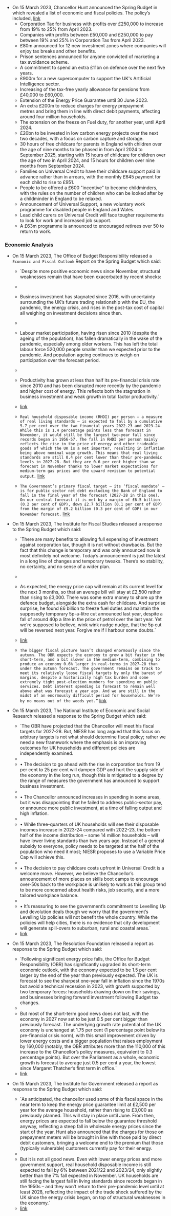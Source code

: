 - On 15 March 2023, Chancellor Hunt announced the Spring Budget in which revealed a list of economic and fiscal policies. The policy’s included, [link](https://assets.publishing.service.gov.uk/government/uploads/system/uploads/attachment_data/file/1144441/Web_accessible_Budget_2023.pdf)
    - Corporation Tax for business with profits over £250,000 to increase from 19% to 25% from April 2023.
    - Companies with profits between £50,000 and £250,000 to pay between 19% and 25% in Corporation Tax from April 2023.
    - £80m announced for 12 new investment zones where companies will enjoy tax breaks and other benefits.
    - Prison sentences announced for anyone convicted of marketing a tax avoidance scheme.
    - A commitment to spend an extra £11bn on defence over the next five years.
    - £900m for a new supercomputer to support the UK's Artificial Intelligence sector.
    - Increasing of the tax-free yearly allowance for pensions from £40,000 to £60,000.
    - Extension of the Energy Price Guarantee until 30 June 2023.
    - An extra £200m to reduce charges for energy prepayment metres and bring them in line with direct debit payments, affecting around four million households.
    - The extension on the freeze on Fuel duty, for another year, until April 2024.
    - £20bn to be invested in low carbon energy projects over the next two decades, with a focus on carbon capture and storage.
    - 30 hours of free childcare for parents in England with children over the age of nine months to be phased in from April 2024 to September 2025, starting with 15 hours of childcare for children over the age of two in April 2024, and 15 hours for children over nine months from September 2024.
    - Families on Universal Credit to have their childcare support paid in advance rather than in arrears, with the monthly £645 payment for each child to rise to £951.
    - People to be offered a £600 "incentive" to become childminders, with the rules on the number of children who can be looked after by a childminder in England to be relaxed.
    - Announcement of Universal Support, a new voluntary work programme for disabled people in England and Wales.
    - Lead child carers on Universal Credit will face tougher requirements to look for work and increased job support.
    - A £63m programme is announced to encouraged retirees over 50 to return to work.
### Economic Analysis
- On 15 March 2023, The Office of Budget Responsibility released a `Economic and Fiscal Outlook` Report on the Spring Budget which said:
    
    - `Despite more positive economic news since November, structural weaknesses remain that have been exacerbated by recent shocks:  
    -   
    - Business investment has stagnated since 2016, with uncertainty surrounding the UK’s future trading relationship with the EU, the pandemic, the energy crisis, and rises in the post-tax cost of capital all weighing on investment decisions since then.  
    -   
    - Labour market participation, having risen since 2010 (despite the ageing of the population), has fallen dramatically in the wake of the pandemic, especially among older workers. This has left the total labour force 520,000 people smaller than we expected prior to the pandemic. And population ageing continues to weigh on participation over the forecast period.  
    -   
    - Productivity has grown at less than half its pre-financial crisis rate since 2010 and has been disrupted more recently by the pandemic and higher cost of energy. This reflects both the stagnation in business investment and weak growth in total factor productivity.`  
    - [link](https://obr.uk/docs/dlm_uploads/OBR-EFO-March-2023_Web_Accessible.pdf)
    
    - `Real household disposable income (RHDI) per person – a measure of real living standards – is expected to fall by a cumulative 5.7 per cent over the two financial years 2022-23 and 2023-24. While this is 1.4 percentage points less than forecast in November, it would still be the largest two-year fall since records began in 1956-57. The fall in RHDI per person mainly reflects the rise in the price of energy and other tradeable goods of which the UK is a net importer, resulting in inflation being above nominal wage growth. This means that real living standards are still 0.4 per cent lower than their pre-pandemic levels in 2027-28. But they are 0.6 per cent higher than we forecast in November thanks to lower market expectations for medium-term gas prices and the upward revision to potential output.` [link](https://obr.uk/docs/dlm_uploads/OBR-EFO-March-2023_Web_Accessible.pdf)
    
    - `The Government’s primary fiscal target – its ‘fiscal mandate’ – is for public sector net debt excluding the Bank of England to fall in the final year of the forecast (2027-28 in this one). On our central forecast it is met by a margin of £6.5 billion (0.2 per cent of GDP), down £2.7 billion (0.1 per cent of GDP) from the margin of £9.2 billion (0.3 per cent of GDP) in our November forecast.` [link](https://obr.uk/docs/dlm_uploads/OBR-EFO-March-2023_Web_Accessible.pdf)
    
- On 15 March 2023, The Institute for Fiscal Studies released a response to the Spring Budget which said:
    
    - `There are many benefits to allowing full expensing of investment against corporation tax, though it is not without drawbacks. But the fact that this change is temporary and was only announced now is most definitely not welcome. Today’s announcement is just the latest in a long line of changes and temporary tweaks. There’s no stability, no certainty, and no sense of a wider plan.  
    -   
    - As expected, the energy price cap will remain at its current level for the next 3 months, so that an average bill will stay at £2,500 rather than rising to £3,000. There was some extra money to shore up the defence budget, alongside the extra cash for childcare. And surprise surprise, he found £6 billion to freeze fuel duties and maintain the supposedly temporary 5p-a-litre cut announced last year, despite a fall of around 40p a litre in the price of petrol over the last year. Yet we’re supposed to believe, wink wink nudge nudge, that the 5p cut will be reversed next year. Forgive me if I harbour some doubts.`  
    - [link](https://ifs.org.uk/articles/spring-budget-2023-response)
    
    - `The bigger fiscal picture hasn’t changed enormously since the autumn. The OBR expects the economy to grow a bit faster in the short-term, and a bit slower in the medium-term, combining to produce an economy 0.6% larger in real-terms in 2027–28 than under the autumn forecast. The government remains on track to meet its relatively loose fiscal targets by only the barest of margins, despite a historically high tax burden and some extremely tight post-election numbers for spending on public services. Debt interest spending is forecast to remain well above what was forecast a year ago. And we are still in the midst of an enormously difficult period for households. We’re by no means out of the woods yet.”` [link](https://ifs.org.uk/articles/spring-budget-2023-response)
    
- On 15 March 2023, The National Institute of Economic and Social Research released a response to the Spring Budget which said:
    
    - `The OBR have projected that the Chancellor will meet his fiscal targets for 2027-28. But, NIESR has long argued that this focus on arbitrary targets is not what should determine fiscal policy; rather we need a new framework where the emphasis is on improving outcomes for UK households and different policies are independently examined.  
    -   
    - • The decision to go ahead with the rise in corporation tax from 19 per cent to 25 per cent will dampen GDP and hurt the supply side of the economy in the long run, though this is mitigated to a degree by the range of measures the government has announced to support business investment.  
    -   
    - • The Chancellor announced increases in spending in some areas, but it was disappointing that he failed to address public-sector pay, or announce more public investment, at a time of falling output and high inflation.  
    -   
    - • While three-quarters of UK households will see their disposable incomes increase in 2023-24 compared with 2022-23, the bottom half of the income distribution – some 14 million households – will have lower living standards than two years ago. Instead of a general subsidy to everyone, policy needs to be targeted at the half of the population who need it most; NIESR proposes to use a Variable Price Cap will achieve this.  
    -   
    - • The decision to pay childcare costs upfront in Universal Credit is a welcome move. However, we believe the Chancellor’s announcement of more places on skills boot camps to encourage over-50s back to the workplace is unlikely to work as this group tend to be more concerned about health risks, job security, and a more tailored workplace balance.  
    -   
    - • It’s reassuring to see the government’s commitment to Levelling Up and devolution deals though we worry that the government’s Levelling Up policies will not benefit the whole country. While the policies will help cities, there is no evidence that city development will generate spill-overs to suburban, rural and coastal areas.`  
    - [link](https://www.niesr.ac.uk/wp-content/uploads/2023/03/2023-Spring-Budget-Reaction.pdf)
    
- On 15 March 2023, The Resolution Foundation released a report as response to the Spring Budget which said:
    
    - `Following significant energy price falls, the Office for Budget Responsibility (OBR) has significantly upgraded its short-term economic outlook, with the economy expected to be 1.5 per cent larger by the end of the year than previously expected. The UK is forecast to see the sharpest one-year fall in inflation since the 1970s but avoid a technical recession in 2023, with growth supported by two temporary forces: households drawing down on their savings, and businesses bringing forward investment following Budget tax changes.  
    -   
    - But most of the short-term good news does not last, with the economy in 2027 now set to be just 0.5 per cent bigger than previously forecast. The underlying growth rate potential of the UK economy is unchanged at 1.75 per cent (1 percentage point below its pre-financial crisis norm), with this small improvement driven by lower energy costs and a bigger population that raises employment by 160,000 (notably, the OBR attributes more than the 110,000 of this increase to the Chancellor’s policy measures, equivalent to 0.3 percentage points). But over the Parliament as a whole, economic growth is forecast to average just 0.5 per cent a year, the lowest since Margaret Thatcher’s first term in office.`  
    - [link](https://www.resolutionfoundation.org/app/uploads/2023/03/Were-going-on-a-growth-hunt.pdf)
    
- On 15 March 2023, The Institute for Government released a report as response to the Spring Budget which said:
    
    - `As anticipated, the chancellor used some of this fiscal space in the near term to keep the energy price guarantee limit at £2,500 per year for the average household, rather than rising to £3,000 as previously planned. This will stay in place until June. From then, energy prices are expected to fall below the guarantee threshold anyway, reflecting a steep fall in wholesale energy prices since the start of the year. Hunt also announced that the charges for those on prepayment meters will be brought in line with those paid by direct debit customers, bringing a welcome end to the premium that those (typically vulnerable) customers currently pay for their energy.  
    -   
    - But it is not all good news. Even with lower energy prices and more government support, real household disposable income is still expected to fall by 6% between 2021/22 and 2023/24, only slightly better than the 7% fall expected in November. UK households are still facing the largest fall in living standards since records began in the 1950s – and they won’t return to their pre-pandemic level until at least 2028, reflecting the impact of the trade shock suffered by the UK since the energy crisis began, on top of structural weaknesses in the economy.`  
    - [link](https://www.instituteforgovernment.org.uk/sites/default/files/publications/autumn-statement-2022-public-services.pdf)
    